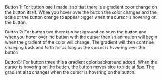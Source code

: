 Button 1: For button one I made it so that there is a gradient color change on the button itself. When you hover over the button the color changes and the scale of the button change to appear bigger when the cursor is hovering on the button.

Button 2: For button two there is a background color on the button and when you hover over the button with the cursor then an animation will begin when the gradient of the color will change. The gradient will then continue changing back and forth for as long as the cursor is hovering over the button 

Button3: For button three this a gradient color background added. When the cursor is hovering on the button, the button moves side to side at 5px. The gradient also changes when the cursor is hovering on the button.  